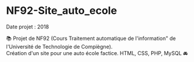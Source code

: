 # NF92-Site_auto_ecole
Date projet : 2018

📚 Projet de NF92 (Cours Traitement automatique de l'information" de l'Université de Technologie de Compiègne).  
Création d'un site pour une auto école factice. HTML, CSS, PHP, MySQL 🚘
